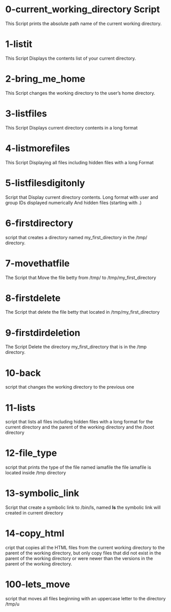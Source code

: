 # 0-current_working_directory Script
This Script prints the absolute path name of the current working directory.

# 1-listit
This Script Displays the contents list of your current directory.

# 2-bring_me_home
This Script changes the working directory to the user’s home directory.

# 3-listfiles
This Script Displays current directory contents in a long format

# 4-listmorefiles
This Script Displaying all files including hidden files with a long Format

# 5-listfilesdigitonly
Script that Display current directory contents.
	Long format
	with user and group IDs displayed numerically
	And hidden files (starting with .)

# 6-firstdirectory 
script that creates a directory named my_first_directory in the /tmp/ directory.

# 7-movethatfile
The Script that Move the file betty from /tmp/ to /tmp/my_first_directory

# 8-firstdelete
The Script that delete the file betty that located in /tmp/my_first_directory

# 9-firstdirdeletion
The Script Delete the directory my_first_directory that is in the /tmp directory.

# 10-back
script that changes the working directory to the previous one

# 11-lists
script that lists all files including hidden files with a long format for the current directory and the parent of the working directory and the /boot directory

# 12-file_type
script that prints the type of the file named iamafile the file iamafile is located inside /tmp directory

# 13-symbolic_link
Script that create a symbolic link to /bin/ls, named __ls__ the symbolic link will created in current directory

# 14-copy_html
cript that copies all the HTML files from the current working directory to the parent of the working directory, but only copy files that did not exist in the parent of the working directory or were newer than the versions in the parent of the working directory.

# 100-lets_move
script that moves all files beginning with an uppercase letter to the directory /tmp/u
